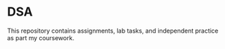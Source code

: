 # DSA
This repository contains assignments, lab tasks, and independent practice as part my coursework.
